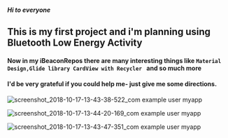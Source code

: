 



##### Hi to everyone
## This is my first project and i'm planning using Bluetooth Low Energy Activity

#### Now in my iBeaconRepos there are many interesting things like ```Material Design,Glide library CardView with Recycler ```  and so much more
#### I'd be very grateful if you could help me- just give me some directions.

![screenshot_2018-10-17-13-43-38-522_com example user myapp](https://user-images.githubusercontent.com/32505948/47081976-dfc1d080-d214-11e8-9793-6653c98c35b7.png)


![screenshot_2018-10-17-13-44-20-169_com example user myapp](https://user-images.githubusercontent.com/32505948/47081978-dfc1d080-d214-11e8-8fd5-3a9b6f76d6b2.png)


![screenshot_2018-10-17-13-43-47-351_com example user myapp](https://user-images.githubusercontent.com/32505948/47081977-dfc1d080-d214-11e8-9dfe-98f53b8fd81f.png)
